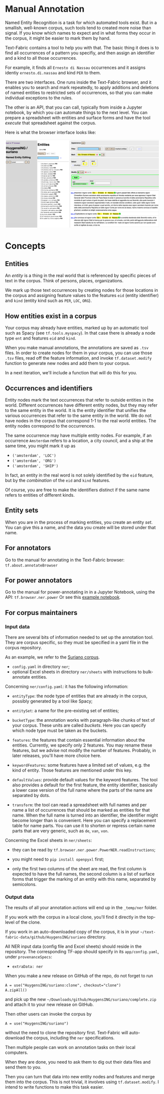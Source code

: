 # Manual Annotation

Named Entity Recognition is a task for which automated tools exist.
But in a smallish, well-known corpus, such tools tend to created more noise than signal.
If you know which names to expect and in what forms they occur in the corpus,
it might be easier to mark them by hand.

Text-Fabric contains a tool to help you with that. The basic thing it does is
to find all occurrences of a pattern you specifiy, and then assign an identifier and
a kind to all those occurrences.

For example, it finds all `Ernesto di Nassau` occurrences and it assigns
identiy `ernesto.di.nassau` and kind `PER` to them.

There are two interfaces. One runs inside the Text-Fabric browser, and it
enables you to search and mark repeatedly, to apply additions and
deletions of named entities to restricted sets of occurrences, so that you can
make individual exceptions to the rules.

The other is an API, that you can call, typically from inside a Jupyter notebook,
by which you can automate things to the next level.
You can prepare a spreadsheet with entities and surface forms and have the tool
*execute* that spreadsheet against the corpus.

Here is what the browser interface looks like:

![browser](../images/Annotate/browser.png)

# Concepts

## Entities

An *entity* is a thing in the real world that is referenced by specific pieces of
text in the corpus. Think of persons, places, organizations. 

We mark up those text occurrences by creating nodes for those locations in the corpus
and assigning feature values to the features `eid` (entity identifier) and `kind`
(entity kind such as `PER`, `LOC`, `ORG`).

## How entities exist in a corpus

Your corpus may already have entities, marked up by an automatic tool such as
Spacy (see `tf.tools.myspacy`). In that case there is already a node type
`ent` and features `eid` and `kind`.

When you make manual annotations, the annotations are saved as `.tsv` files.
In order to create nodes for them in your corpus, you can use those `.tsv` files,
read off the feature information, and invoke `tf.dataset.modify` function to
generate new nodes and add them to your corpus.

In a next iteration, we'll include a function that will do this for you.

## Occurrences and identifiers

Entity nodes mark the text occurrences that refer to outside entities in the world.
Different occurrences have different entity nodes, but they may refer to the same
entity in the world. It is the entity identifier that unifies the various occurrences
that refer to the same entity in the world.
We do not have nodes in the corpus that correspond 1-1 to the real world entities.
The entity nodes correspond to the occurrences.

The same occurrence may have multiple entity nodes.
For example, if an occurrence `Amsterdam` refers to a location, a city council,
and a ship at the same time, you might mark it up as

* `('amsterdam', 'LOC')`
* `('amsterdam', 'ORG')`
* `('amsterdam', 'SHIP')`

In fact, an entity in the real word is not solely identified by the `eid` feature,
but by the *combination* of the `eid` and `kind` features.

Of course, you are free to make the identifiers distinct if the same name refers
to entities of different kinds.

## Entity sets

When you are in the process of marking entities, you create an entity *set*.
You can give this a name, and the data you create will be stored under that name.

## For annotators

Go to the manual for annotating in the Text-Fabric browser:
`tf.about.annotateBrowser`

## For power annotators

Go to the manual for power-annotating in in a Jupyter Notebook, using the API:
`tf.browser.ner.power`
Or see this
[example notebook](https://nbviewer.jupyter.org/github/HuygensING/suriano/blob/master/programs/powerNer.ipynb).

## For corpus maintainers

### Input data

There are several bits of information needed to set up the annotation tool.
They are corpus specific, so they must be specified in a yaml file in the corpus
repository.

As an example, we refer to the
[Suriano corpus](https://github.com/HuygensING/suriano).

*   `config.yaml` in directory `ner`;
*   optional Excel sheets in directory `ner/sheets` with instructions to
    bulk-annotate entities.

Concerning `ner/config.yaml`: it has the following information:

*   `entityType`: the node type of entities that are already in the corpus,
    possibly generated by a tool like Spacy;

*   `entitySet`: a name for the pre-existing set of entities;

*   `bucketType`: the annotation works with paragraph-like chunks of text
    of your corpus. These units are called *buckets*.
    Here you can specify which node type must be taken as the buckets.

*   `features`: the features that contain essential information about
    the entities. Currently, we specify only 2 features. You may rename these
    features, but we advise not modify the number of features.
    Probably, in later releases, you'll have more choice here.

*   `keywordFeatures`: some features have a limited set of values, e.g.
    the kind of entity. Those features are mentioned under this key.

*   `defaultValues`: provide default values for the keyword features.
    The tool also provides a default for the first feature, the entity
    identifier, basically a lower case version of the full name where
    the parts of the name are separated by dots.

*   `transform`: the tool can read a spreadsheet with full names and per name
    a list of occurrences that should be marked as entities for that name.
    When the full name is turned into an identifier, the identifier might
    become longer than is convenient. Here you can specify a replacement
    table for name parts. You can use it to shorten or repress certain
    name parts that are very generic, such as `de`, `van`, `von`. 

Concerning the Excel sheets in `ner/sheets`:

*   they can be read by `tf.browser.ner.power.PowerNER.readInstructions`;

*   you might need to `pip install openpyxl` first;

*   only the first two columns of the sheet are read, the first column is
    expected to have the full names, the second column is a list of 
    surface forms that trigger the marking of an entity with this name, separated
    by semicolons.

### Output data

The results of all your annotation actions will end up in the
`_temp/ner` folder.

If you work with the corpus in a local clone, you'll find it
directly in the top-level of the clone.

If you work in an auto-downloaded copy of the corpus, it is in your
`~/text-fabric-data/github/HuygensING/suriano` directory.

All NER input data (config file and Excel sheets) should reside in the repository.
The corresponding TF-app should specify in its `app/config.yaml`,
under `provenanceSpecs`:

*   `extraData: ner`

When you make a new release on GitHub of the repo, do not forget to run

```
A = use("HuygensING/suriano:clone", checkout="clone")
A.zipAll()
```

and pick up the new `~/Downloads/github/HuygensING/suriano/complete.zip`
and attach it to your new release on GitHub.

Then other users can invoke the corpus by

```
A = use("HuygensING/suriano")
```

without the need to clone the repository first.
Text-Fabric will auto-download the corpus, including the `ner` specifications.

Then multiple people can work on annotation tasks on their local computers.

When they are done, you need to ask them to dig out their data files and send
them to you.

Then you can turn that data into new entity nodes and features and merge
them into the corpus.
This is not trivial, it involves using `tf.dataset.modify`.
I intend to write functions to make this task easier.
